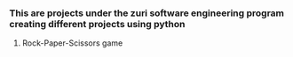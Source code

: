 
<h3>This are projects under the zuri software engineering program creating different projects using python</h3>
<ol>
    <li> Rock-Paper-Scissors game </li>
</ol>